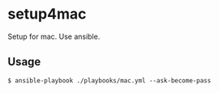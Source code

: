 # setup4mac
Setup for mac. Use ansible.

## Usage

```
$ ansible-playbook ./playbooks/mac.yml --ask-become-pass
```
